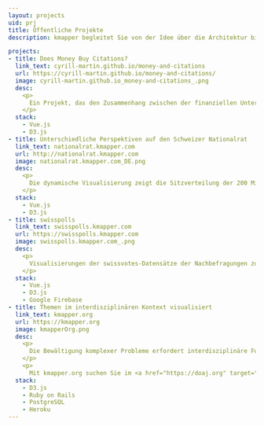 ```yaml
---
layout: projects
uid: prj
title: Öffentliche Projekte
description: kmapper begleitet Sie von der Idee über die Architektur bis hin zur fertigen Applikation

projects:
- title: Does Money Buy Citations?
  link_text: cyrill-martin.github.io/money-and-citations
  url: https://cyrill-martin.github.io/money-and-citations/
  image: cyrill-martin.github.io_money-and-citations_.png
  desc: 
    <p>
      Ein Projekt, das den Zusammenhang zwischen der finanziellen Unterstützung, die biomedizinische Forschungsprojekte erhalten, und der Anzahl der Zitierungen, welche deren Publikationen erzielen, untersucht.
    </p>
  stack: 
    - Vue.js
    - D3.js
- title: Unterschiedliche Perspektiven auf den Schweizer Nationalrat
  link_text: nationalrat.kmapper.com
  url: http://nationalrat.kmapper.com
  image: nationalrat.kmapper.com_DE.png
  desc: 
    <p>
      Die dynamische Visualisierung zeigt die Sitzverteilung der 200 Mitglieder des Nationalrats in Relation zu einem zusätzlich wählbaren Merkmal.
    </p>
  stack: 
    - Vue.js
    - D3.js
- title: swisspolls
  link_text: swisspolls.kmapper.com
  url: https://swisspolls.kmapper.com
  image: swisspolls.kmapper.com_.png
  desc: 
    <p>
      Visualisierungen der swissvotes-Datensätze der Nachbefragungen zu den eidgenössischen Volksabstimmungen.
    </p>
  stack: 
    - Vue.js
    - D3.js
    - Google Firebase
- title: Themen im interdisziplinären Kontext visualisiert
  link_text: kmapper.org
  url: https://kmapper.org
  image: kmapperOrg.png
  desc:
    <p>
      Die Bewältigung komplexer Probleme erfordert interdisziplinäre Forschung und eine offene, einfach zu navigierende Wissenslandschaft. kmapper ist so ein Knowledge Mapper.
    </p>
    <p>
      Mit kmapper.org suchen Sie im <a href="https://doaj.org" target="_blank">DOAJ</a> indexierte Artikel und die Ergebnisse werden entsprechend ihrer Relevanz und wissenschaftlicher Disziplin visualisiert.
  stack:
    - D3.js 
    - Ruby on Rails
    - PostgreSQL
    - Heroku
---
```


<!-- - title: Domain-Ontologien für die Geisteswissenschaften
  link_text: e-editiones.ch
  url: http://e-editiones.ch/ontology
  image: eeditionesCH.png
  image_mobile: eeditionesCH_mobile.png
  desc: 
    <p>
      e-editiones.ch wurde von Cyrill Martin während des Projekts <a href="https://github.com/nie-ine/" target="_blank">Nationale Infrastruktur für Editionen</a> an der Universität Basel entwickelt und wird von kmapper weiterentwickelt.
    </p>
    <p>
      Kern der Website ist die Bibliothek der geisteswissenschaftlichen Ontologien, die als Turtle-Dateien in einem eigenen <a href="https://github.com/nie-ine/Ontologies" target="_blank">GitHub Repository</a> gepflegt werden. Für die Website werden die Ontologien automatisiert in verschiedene RDF-Formate und HTML umgewandelt. e-editiones.ch unterstützt Content Negotiation, um spezifische Formate maschinell anzufragen und erfüllt die Kriterien von <a href="https://www.w3.org/DesignIssues/LinkedData.html#fivestar" target="_blank">5 Star Linked Open Data</a>.
    </p>
  stack: 
    - Jekyll
    - Python
    - XSL
    - Docker -->